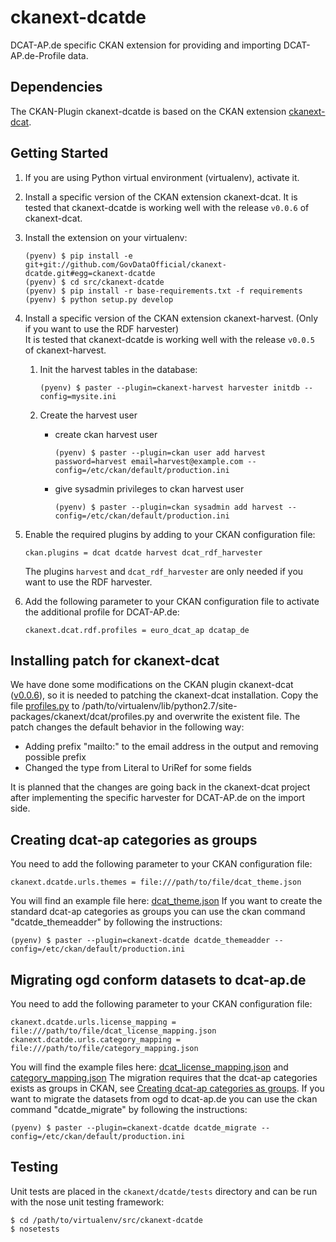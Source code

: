 # ckanext-dcatde

DCAT-AP.de specific CKAN extension for providing and importing DCAT-AP.de-Profile data.

## Dependencies

The CKAN-Plugin ckanext-dcatde is based on the CKAN extension [ckanext-dcat](https://github.com/ckan/ckanext-dcat).

## Getting Started

1. If you are using Python virtual environment (virtualenv), activate it.

2. Install a specific version of the CKAN extension ckanext-dcat. It is tested that ckanext-dcatde is working well with the release `v0.0.6` of ckanext-dcat.

3. Install the extension on your virtualenv:

       (pyenv) $ pip install -e git+git://github.com/GovDataOfficial/ckanext-dcatde.git#egg=ckanext-dcatde
       (pyenv) $ cd src/ckanext-dcatde
       (pyenv) $ pip install -r base-requirements.txt -f requirements
       (pyenv) $ python setup.py develop

4. Install a specific version of the CKAN extension ckanext-harvest. (Only if you want to use the RDF harvester)<br>
It is tested that ckanext-dcatde is working well with the release `v0.0.5` of ckanext-harvest.<br>
   1. Init the harvest tables in the database:

          (pyenv) $ paster --plugin=ckanext-harvest harvester initdb --config=mysite.ini

   2. Create the harvest user

      - create ckan harvest user

            (pyenv) $ paster --plugin=ckan user add harvest password=harvest email=harvest@example.com --config=/etc/ckan/default/production.ini

      - give sysadmin privileges to ckan harvest user

            (pyenv) $ paster --plugin=ckan sysadmin add harvest --config=/etc/ckan/default/production.ini


5. Enable the required plugins by adding to your CKAN configuration file:

       ckan.plugins = dcat dcatde harvest dcat_rdf_harvester
       
   The plugins `harvest` and `dcat_rdf_harvester` are only needed if you want to use the RDF harvester.


6. Add the following parameter to your CKAN configuration file to activate the additional profile for DCAT-AP.de:

       ckanext.dcat.rdf.profiles = euro_dcat_ap dcatap_de


## Installing patch for ckanext-dcat
We have done some modifications on the CKAN plugin ckanext-dcat ([v0.0.6](https://github.com/ckan/ckanext-dcat/releases/tag/v0.0.6)), so it is needed to patching the ckanext-dcat installation. Copy the file [profiles.py](./src/deb/patches/profiles.py) to /path/to/virtualenv/lib/python2.7/site-packages/ckanext/dcat/profiles.py and overwrite the existent file. The patch changes the default behavior in the following way:
* Adding prefix "mailto:" to the email address in the output and removing possible prefix
* Changed the type from Literal to UriRef for some fields

It is planned that the changes are going back in the ckanext-dcat project after implementing the specific harvester for DCAT-AP.de on the import side.

## Creating dcat-ap categories as groups
You need to add the following parameter to your CKAN configuration file:

    ckanext.dcatde.urls.themes = file:///path/to/file/dcat_theme.json

You will find an example file here: [dcat_theme.json](./examples/dcat_theme.json)
If you want to create the standard dcat-ap categories as groups you can use the ckan command "dcatde_themeadder" by following the instructions:

    (pyenv) $ paster --plugin=ckanext-dcatde dcatde_themeadder --config=/etc/ckan/default/production.ini

## Migrating ogd conform datasets to dcat-ap.de
You need to add the following parameter to your CKAN configuration file:

    ckanext.dcatde.urls.license_mapping = file:///path/to/file/dcat_license_mapping.json
    ckanext.dcatde.urls.category_mapping = file:///path/to/file/category_mapping.json

You will find the example files here: [dcat_license_mapping.json](./examples/dcat_license_mapping.json) and [category_mapping.json](./examples/category_mapping.json)
The migration requires that the dcat-ap categories exists as groups in CKAN, see [Creating dcat-ap categories as groups](#creating-dcat-ap-categories-as-groups).
If you want to migrate the datasets from ogd to dcat-ap.de you can use the ckan command "dcatde_migrate" by following the instructions:

    (pyenv) $ paster --plugin=ckanext-dcatde dcatde_migrate --config=/etc/ckan/default/production.ini

## Testing

Unit tests are placed in the `ckanext/dcatde/tests` directory and can be run with the nose unit testing framework:

    $ cd /path/to/virtualenv/src/ckanext-dcatde
    $ nosetests
